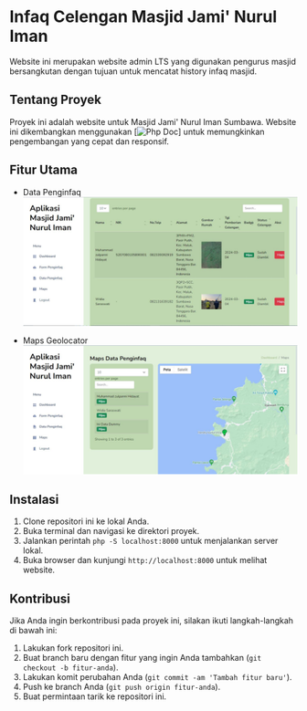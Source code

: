 # Infaq Celengan Masjid Jami' Nurul Iman

Website ini merupakan website admin LTS yang digunakan pengurus masjid bersangkutan dengan tujuan untuk mencatat history infaq masjid.

## Tentang Proyek

Proyek ini adalah website untuk Masjid Jami' Nurul Iman Sumbawa. Website ini dikembangkan menggunakan [![Php Doc](https://img.shields.io/badge/Doc-Php-blue.svg)] untuk memungkinkan pengembangan yang cepat dan responsif.

## Fitur Utama

- Data Penginfaq
![Logo Proyek](assets/images/Fitur1.JPG)

- Maps Geolocator
![Logo Proyek](assets/images/Fitur2.JPG)

## Instalasi

1. Clone repositori ini ke lokal Anda.
2. Buka terminal dan navigasi ke direktori proyek.
3. Jalankan perintah `php -S localhost:8000` untuk menjalankan server lokal.
4. Buka browser dan kunjungi `http://localhost:8000` untuk melihat website.

## Kontribusi

Jika Anda ingin berkontribusi pada proyek ini, silakan ikuti langkah-langkah di bawah ini:

1. Lakukan fork repositori ini.
2. Buat branch baru dengan fitur yang ingin Anda tambahkan (`git checkout -b fitur-anda`).
3. Lakukan komit perubahan Anda (`git commit -am 'Tambah fitur baru'`).
4. Push ke branch Anda (`git push origin fitur-anda`).
5. Buat permintaan tarik ke repositori ini.
